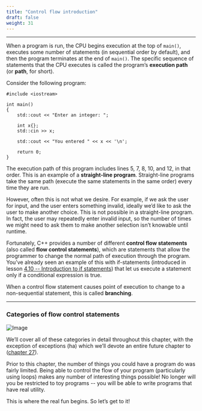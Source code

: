 ```yaml
---
title: "Control flow introduction" 
draft: false
weight: 31
---
```


---

When a program is run, the CPU begins execution at the top of `main()`, executes some number of statements (in sequential order by default), and then the program terminates at the end of `main()`. The specific sequence of statements that the CPU executes is called the program’s **execution path** (or **path**, for short).

Consider the following program:

```
#include <iostream>

int main()
{
    std::cout << "Enter an integer: ";
    
    int x{};
    std::cin >> x;

    std::cout << "You entered " << x << '\n';

    return 0;
}
```


The execution path of this program includes lines 5, 7, 8, 10, and 12, in that order. This is an example of a **straight-line program**. Straight-line programs take the same path (execute the same statements in the same order) every time they are run.

However, often this is not what we desire. For example, if we ask the user for input, and the user enters something invalid, ideally we’d like to ask the user to make another choice. This is not possible in a straight-line program. In fact, the user may repeatedly enter invalid input, so the number of times we might need to ask them to make another selection isn’t knowable until runtime.

Fortunately, C++ provides a number of different **control flow statements** (also called **flow control statements**), which are statements that allow the programmer to change the normal path of execution through the program. You’ve already seen an example of this with if-statements (introduced in lesson [4.10 -- Introduction to if statements](https://www.learncpp.com/cpp-tutorial/introduction-to-if-statements/)) that let us execute a statement only if a conditional expression is true.

When a control flow statement causes point of execution to change to a non-sequential statement, this is called **branching**.

---

### Categories of flow control statements

![Image](../../../images/notes/C++/control-flow-intro/control-flow-list.png)

We’ll cover all of these categories in detail throughout this chapter, with the exception of exceptions (ha) which we’ll devote an entire future chapter to ([chapter 27](https://www.learncpp.com/#Chapter27)).

Prior to this chapter, the number of things you could have a program do was fairly limited. Being able to control the flow of your program (particularly using loops) makes any number of interesting things possible! No longer will you be restricted to toy programs -- you will be able to write programs that have real utility.

This is where the real fun begins. So let’s get to it!
